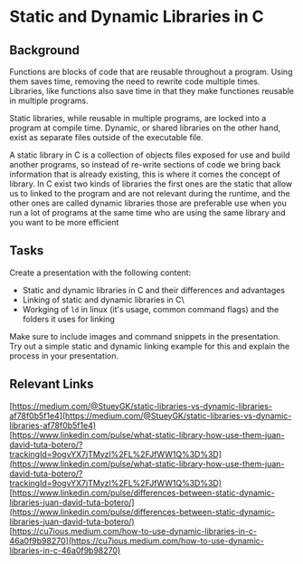 # Static and Dynamic Libraries in C

## Background

Functions are blocks of code that are reusable throughout a program. Using them saves time, removing the need to rewrite code multiple times. Libraries, like functions also save time in that they make functiones reusable in multiple programs.

Static libraries, while reusable in multiple programs, are locked into a program at compile time. Dynamic, or shared libraries on the other hand, exist as separate files outside of the executable file.

A static library in C is a collection of objects files exposed for use and build another programs, so instead of re-write sections of code we bring back information that is already existing, this is where it comes the concept of library. In C exist two kinds of libraries the first ones are the static that allow us to linked to the program and are not relevant during the runtime, and the other ones are called dynamic libraries those are preferable use when you run a lot of programs at the same time who are using the same library and you want to be more efficient

## Tasks

Create a presentation with the following content:
- Static and dynamic libraries in C and their differences and advantages
- Linking of static and dynamic libraries in C\
- Workging of `ld` in linux (it's usage, common command flags) and the folders it uses for linking

Make sure to include images and command snippets in the presentation. \
Try out a simple static and dynamic linking example for this and explain the process in your presentation.

## Relevant Links

[https://medium.com/@StueyGK/static-libraries-vs-dynamic-libraries-af78f0b5f1e4](https://medium.com/@StueyGK/static-libraries-vs-dynamic-libraries-af78f0b5f1e4) \
[https://www.linkedin.com/pulse/what-static-library-how-use-them-juan-david-tuta-botero/?trackingId=9ogvYX7jTMyzl%2FL%2FJfWW1Q%3D%3D](https://www.linkedin.com/pulse/what-static-library-how-use-them-juan-david-tuta-botero/?trackingId=9ogvYX7jTMyzl%2FL%2FJfWW1Q%3D%3D) \
[https://www.linkedin.com/pulse/differences-between-static-dynamic-libraries-juan-david-tuta-botero/](https://www.linkedin.com/pulse/differences-between-static-dynamic-libraries-juan-david-tuta-botero/) \
[https://cu7ious.medium.com/how-to-use-dynamic-libraries-in-c-46a0f9b98270](https://cu7ious.medium.com/how-to-use-dynamic-libraries-in-c-46a0f9b98270)
